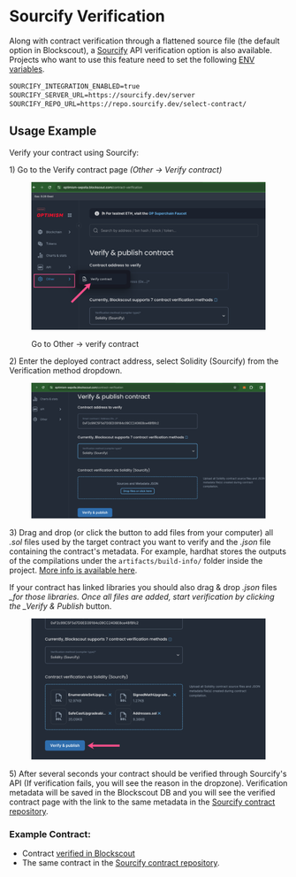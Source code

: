# Sourcify Verification

Along with contract verification through a flattened source file (the default option in Blockscout), a [Sourcify](https://sourcify.dev/) API verification option is also available. Projects who want to use this feature need to set the following [ENV variables](../../setup/env-variables/#sourcify).

```
SOURCIFY_INTEGRATION_ENABLED=true
SOURCIFY_SERVER_URL=https://sourcify.dev/server
SOURCIFY_REPO_URL=https://repo.sourcify.dev/select-contract/
```

## Usage Example

Verify your contract using Sourcify:

1\) Go to the Verify contract page _(Other -> Verify contract)_

<figure><img src="../../.gitbook/assets/sourcify-blockscout-1.png" alt=""><figcaption><p>Go to Other -> verify contract</p></figcaption></figure>

2\) Enter the deployed contract address, select Solidity (Sourcify) from the Verification method dropdown.

<figure><img src="../../.gitbook/assets/sourcify-blockscout-2.png" alt=""><figcaption></figcaption></figure>

3\) Drag and drop (or click the button to add files from your computer) all _.sol_ files used by the target contract you want to verify and the _.json_ file containing the contract's metadata. For example, hardhat stores the outputs of the compilations under the `artifacts/build-info/` folder inside the project. [More info is available here](https://docs.sourcify.dev/docs/metadata/).

If your contract has linked libraries you should also drag & drop _.json_ files _\_for those libraries. Once all files are added, start verification by clicking the \_Verify & Publish_ button.

<figure><img src="../../.gitbook/assets/solidity-blockscout-3.png" alt=""><figcaption></figcaption></figure>

5\) After several seconds your contract should be verified through Sourcify's API (If verification fails, you will see the reason in the dropzone). Verification metadata will be saved in the Blockscout DB and you will see the verified contract page with the link to the same metadata in the [Sourcify contract repository](https://repo.sourcify.dev/contracts/full\_match/100/).

### Example Contract:

* Contract [verified in Blockscout](https://gnosis.blockscout.com/address/0x4f15a6e74CFC2F80D5967a8aB75F3c83D8043cF4?tab=contract)
* The same contract in the [Sourcify contract repository](https://repo.sourcify.dev/contracts/full\_match/100/0x4f15a6e74CFC2F80D5967a8aB75F3c83D8043cF4/).
